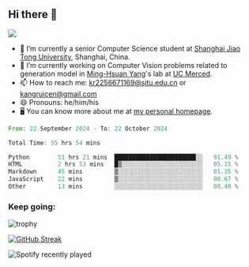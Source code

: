 ## Hi there 👋

![](https://komarev.com/ghpvc/?username=Kr-Panghu)
- 🌱 I’m currently a senior Computer Science student at [Shanghai Jiao Tong University](https://www.sjtu.edu.cn), Shanghai, China.
- 🔭 I’m currently working on Computer Vision problems related to generation model in [Ming-Hsuan Yang](https://faculty.ucmerced.edu/mhyang/)'s lab at [UC Merced](https://www.ucmerced.edu/).
- 📫 How to reach me: kr2256671169@sjtu.edu.cn or kangruicen@gmail.com
- 😄 Pronouns: he/him/his
- 🖥️ You can know more about me at [my personal homepage](https://kr-panghu.github.io).

<!--START_SECTION:waka-->

```rust
From: 22 September 2024 - To: 22 October 2024

Total Time: 55 hrs 54 mins

Python        51 hrs 21 mins  ███████████████████████░░   91.49 %
HTML          2 hrs 53 mins   █▒░░░░░░░░░░░░░░░░░░░░░░░   05.15 %
Markdown      45 mins         ▒░░░░░░░░░░░░░░░░░░░░░░░░   01.35 %
JavaScript    22 mins         ▒░░░░░░░░░░░░░░░░░░░░░░░░   00.67 %
Other         13 mins         ░░░░░░░░░░░░░░░░░░░░░░░░░   00.40 %
```

<!--END_SECTION:waka-->

<h3 align="left">Keep going:</h3>

![trophy](https://github-profile-trophy.vercel.app/?username=Kr-Panghu&theme=onedark&title=MultiLanguage,Stars,Followers,Repositories,Commits,Experience)

[![GitHub Streak](https://github-readme-streak-stats.herokuapp.com/?user=Kr-Panghu)](https://git.io/streak-stats)

![Spotify recently played](https://spotify-recently-played-readme.vercel.app/api?user=313cmgdfngjjlfotpedtywb7cpca)
